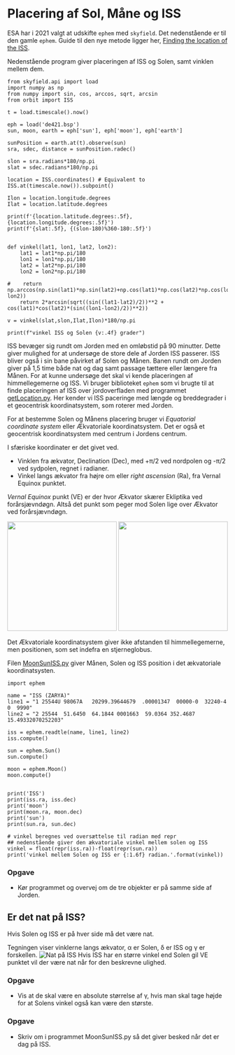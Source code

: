 # Placering af Sol, Måne og ISS
ESA har i 2021 valgt at udskifte ```ephem``` med ```skyfield```. Det nedenstående er til den gamle ```ephem```. Guide til den nye metode ligger her, [Finding the location of the ISS](https://projects.raspberrypi.org/en/projects/code-for-your-astro-pi-mission-space-lab-experiment/4).

Nedenstående program giver placeringen af ISS og Solen, samt vinklen mellem dem.
```
from skyfield.api import load
import numpy as np
from numpy import sin, cos, arccos, sqrt, arcsin
from orbit import ISS

t = load.timescale().now()

eph = load('de421.bsp')
sun, moon, earth = eph['sun'], eph['moon'], eph['earth']

sunPosition = earth.at(t).observe(sun)
sra, sdec, distance = sunPosition.radec()

slon = sra.radians*180/np.pi
slat = sdec.radians*180/np.pi

location = ISS.coordinates() # Equivalent to ISS.at(timescale.now()).subpoint()

Ilon = location.longitude.degrees
Ilat = location.latitude.degrees

print(f'{location.latitude.degrees:.5f}, {location.longitude.degrees:.5f}')
print(f'{slat:.5f}, {(slon-180)%360-180:.5f}')


def vinkel(lat1, lon1, lat2, lon2):
    lat1 = lat1*np.pi/180
    lon1 = lon1*np.pi/180
    lat2 = lat2*np.pi/180
    lon2 = lon2*np.pi/180

#    return np.arccos(np.sin(lat1)*np.sin(lat2)+np.cos(lat1)*np.cos(lat2)*np.cos(lon1-lon2))
    return 2*arcsin(sqrt((sin((lat1-lat2)/2))**2 + cos(lat1)*cos(lat2)*(sin((lon1-lon2)/2))**2))

v = vinkel(slat,slon,Ilat,Ilon)*180/np.pi

print(f"vinkel ISS og Solen {v:.4f} grader")

```







ISS bevæger sig rundt om Jorden med en omløbstid på 90 minutter. Dette giver mulighed for at undersøge de store dele af Jorden ISS passerer. ISS bliver også i sin bane påvirket af Solen og Månen. Banen rundt om Jorden giver på 1,5 time både nat og dag samt passage tættere eller længere fra Månen. For at kunne undersøge det skal vi kende placeringen af himmellegemerne og ISS. Vi bruger biblioteket ```ephem``` som vi brugte til at finde placeringen af ISS over jordoverfladen med programmet [getLocation.py](/pythonFiler/getLocation.py). Her kender vi ISS paceringe med længde og breddegrader i et geocentrisk koordinatsystem, som roterer med Jorden.

For at bestemme Solen og Månens placering bruger vi *Equatorial coordinate system* eller Ækvatoriale koordinatsystem. Det er også et geocentrisk koordinatsystem med centrum i Jordens centrum.

I sfæriske koordinater er det givet ved.
* Vinklen fra ækvator, Declination (Dec), med +&pi;/2 ved nordpolen og -&pi;/2 ved sydpolen, regnet i radianer.
* Vinkel langs ækvator fra højre om eller *right ascension* (Ra), fra Vernal Equinox punktet.

*Vernal Equinox* punkt (VE) er der hvor Ækvator skærer Ekliptika ved forårsjævndøgn. Altså det punkt som peger mod Solen lige over Ækvator ved forårsjævndøgn.
<p float="center">
  <img src="/materiale/billeder/ECS.png" width="250"> <img src="/materiale/billeder/Heliocentric_rectangular_ecliptic.png" width="250">
</p>


Det Ækvatoriale koordinatsystem giver ikke afstanden til himmellegemerne, men positionen, som set indefra en stjerneglobus.


Filen [MoonSunISS.py](/pythonFiler/MoonSunISS.py) giver Månen, Solen og ISS position i det ækvatoriale koordinatsysten.

```
import ephem

name = "ISS (ZARYA)"
line1 = "1 25544U 98067A   20299.39644679  .00001347  00000-0  32240-4 0  9990"
line2 = "2 25544  51.6450  64.1844 0001663  59.0364 352.4687 15.49332070252203"

iss = ephem.readtle(name, line1, line2)
iss.compute()

sun = ephem.Sun()
sun.compute()

moon = ephem.Moon()
moon.compute()


print('ISS')
print(iss.ra, iss.dec)
print('moon')
print(moon.ra, moon.dec)
print('sun')
print(sun.ra, sun.dec)

# vinkel beregnes ved oversættelse til radian med repr
## nedenstående giver den ækvatoriale vinkel mellem solen og ISS
vinkel = float(repr(iss.ra))-float(repr(sun.ra))
print('vinkel mellem Solen og ISS er {:1.6f} radian.'.format(vinkel))
```

### Opgave
* Kør programmet og overvej om de tre objekter er på samme side af Jorden.

## Er det nat på ISS?
Hvis Solen og ISS er på hver side må det være nat.

Tegningen viser vinklerne langs ækvator, &alpha; er Solen, &delta; er ISS og &gamma; er forskellen.
![Nat på ISS](/materiale/billeder/nat.png)
Hvis ISS har en større vinkel end Solen gil VE punktet vil der være nat når for den beskrevne ulighed.

### Opgave
* Vis at de skal være en absolute størrelse af &gamma;, hvis man skal tage højde for at Solens vinkel også kan være den største.

### Opgave
* Skriv om i programmet MoonSunISS.py så det giver besked når det er dag på ISS.
